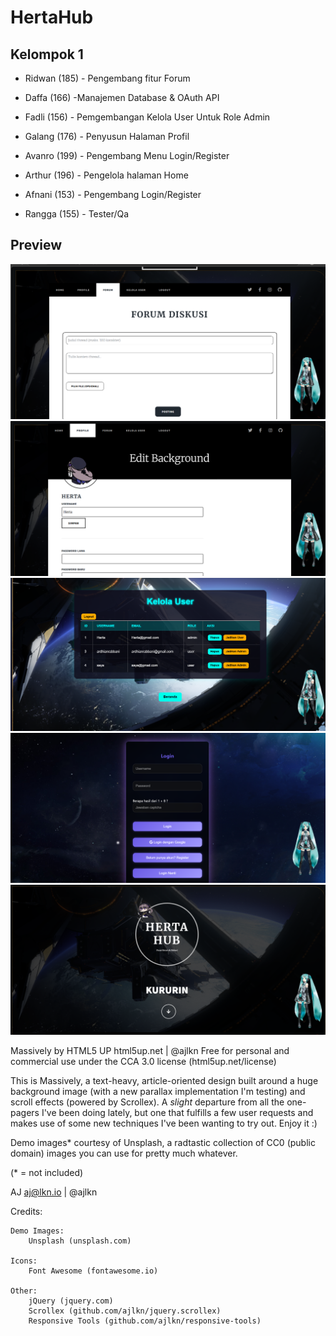 # HertaHub
## Kelompok 1
- Ridwan (185) - Pengembang fitur Forum

- Daffa (166) -Manajemen Database & OAuth API

- Fadli (156) - Pemgembangan Kelola User Untuk Role Admin

- Galang  (176) - Penyusun Halaman Profil

- Avanro (199) - Pengembang Menu Login/Register

- Arthur  (196) - Pengelola halaman Home

- Afnani (153) - Pengembang Login/Register

- Rangga (155) - Tester/Qa


## Preview
![Preview](/Repo%20ss/Cuplikan%20layar%202025-07-03%20091647.png)
![Preview](/Repo%20ss/Cuplikan%20layar%202025-07-03%20091721.png)
![Preview](/Repo%20ss/Cuplikan%20layar%202025-07-03%20091739.png)
![Preview](/Repo%20ss/image%20copy.png)
![Preview](/Repo%20ss/image.png)


Massively by HTML5 UP
html5up.net | @ajlkn
Free for personal and commercial use under the CCA 3.0 license (html5up.net/license)


This is Massively, a text-heavy, article-oriented design built around a huge background
image (with a new parallax implementation I'm testing) and scroll effects (powered by
Scrollex). A *slight* departure from all the one-pagers I've been doing lately, but one
that fulfills a few user requests and makes use of some new techniques I've been wanting
to try out. Enjoy it :)

Demo images* courtesy of Unsplash, a radtastic collection of CC0 (public domain) images
you can use for pretty much whatever.

(* = not included)

AJ
aj@lkn.io | @ajlkn


Credits:

	Demo Images:
		Unsplash (unsplash.com)

	Icons:
		Font Awesome (fontawesome.io)

	Other:
		jQuery (jquery.com)
		Scrollex (github.com/ajlkn/jquery.scrollex)
		Responsive Tools (github.com/ajlkn/responsive-tools)